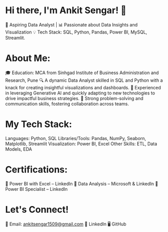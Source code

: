 # Hi there, I'm Ankit Sengar! 👋




🎯 Aspiring Data Analyst | 📊 Passionate about Data Insights and Visualization
💡 Tech Stack:
SQL, Python, Pandas, Power BI, MySQL, Streamlit.




# About Me:
🎓 Education: MCA from Sinhgad Institute of Business Administration and Research, Pune
🔍 A dynamic Data Analyst skilled in SQL and Python with a knack for creating insightful visualizations and dashboards.
🤖 Experienced in leveraging Generative AI and quickly adapting to new technologies to drive impactful business strategies.
🌟 Strong problem-solving and communication skills, fostering collaboration across teams.



# My Tech Stack:

Languages: Python, SQL
Libraries/Tools: Pandas, NumPy, Seaborn, Matplotlib, Streamlit
Visualization: Power BI, Excel
Other Skills: ETL, Data Models, EDA



# Certifications:

📜 Power BI with Excel – LinkedIn
📜 Data Analysis – Microsoft & LinkedIn
📜 Power BI Specialist – LinkedIn



# Let's Connect!


📧 Email: ankitsengar1509@gmail.com
💼 LinkedIn
🖥️ GitHub
